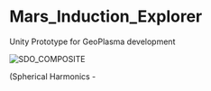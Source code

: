# Mars_Induction_Explorer

Unity Prototype for GeoPlasma development

![SDO_COMPOSITE](https://argos.vu/wp-content/uploads/2021/07/Pou-768x476-1.png)

(Spherical Harmonics - 
